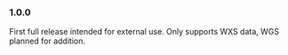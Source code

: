### 1.0.0

First full release intended for external use.  Only supports WXS data, WGS planned for addition.
